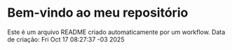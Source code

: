 # Bem-vindo ao meu repositório
Este é um arquivo README criado automaticamente por um workflow.
Data de criação: Fri Oct 17 08:27:37 -03 2025
